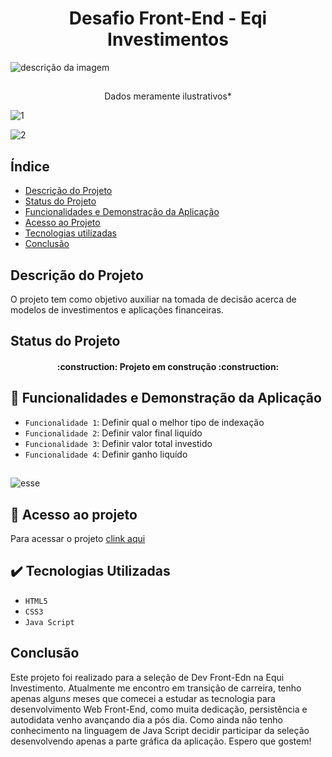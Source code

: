 <h1 align="center">Desafio Front-End - Eqi Investimentos</h1>

![descrição da imagem](https://edools-3-production.s3.amazonaws.com/org-105417%2Fschool-106529%2F8a2469bf79e950796bc7bcf9dce3775a%2Flogo_eqi.png)
##

<p align="center"> Dados meramente ilustrativos*</p>

![1](https://user-images.githubusercontent.com/84509152/154595974-f67fbea2-6aae-4790-a42c-c827b2879609.png)

![2](https://user-images.githubusercontent.com/84509152/154596188-59967e74-d58c-4709-84a0-97f0de051309.png)


## Índice 

* [Descrição do Projeto](#descrição-do-projeto)
* [Status do Projeto](#status-do-Projeto)
* [Funcionalidades e Demonstração da Aplicação](#funcionalidades-e-demonstração-da-aplicação)
* [Acesso ao Projeto](#acesso-ao-projeto)
* [Tecnologias utilizadas](#tecnologias-utilizadas)
* [Conclusão](#conclusão)

## Descrição do Projeto
O projeto tem como objetivo auxiliar na tomada de decisão acerca de modelos de investimentos e aplicações financeiras. 

## Status do Projeto

<h4 align="center"> 
    :construction:  Projeto em construção  :construction:
</h4>

## :hammer: Funcionalidades e Demonstração da Aplicação

- `Funcionalidade 1`: Definir qual o melhor tipo de indexação
- `Funcionalidade 2`: Definir valor final liquído
- `Funcionalidade 3`: Definir valor total investido
- `Funcionalidade 4`: Definir ganho liquído

##

![esse](https://user-images.githubusercontent.com/84509152/154597447-ae70890d-2ae7-45bd-b140-d8ea9df0a086.gif)


## 📁 Acesso ao projeto

Para acessar o projeto <a href="https://rafaelhipolitoo.github.io/eqi-investimentos-desafio/">clink aqui</a>

## ✔️ Tecnologias Utilizadas

- `HTML5`
- `CSS3`
- `Java Script`

## Conclusão 
Este projeto foi realizado para a seleção de Dev Front-Edn na Equi Investimento.
Atualmente me encontro em transição de carreira, tenho apenas alguns meses que comecei a estudar as tecnologia para desenvolvimento Web Front-End, como muita dedicação, persistência e autodidata venho avançando dia a pós dia. Como ainda não tenho conhecimento na linguagem de Java Script decidir participar da seleção desenvolvendo apenas a parte gráfica da aplicação. Espero que gostem!


